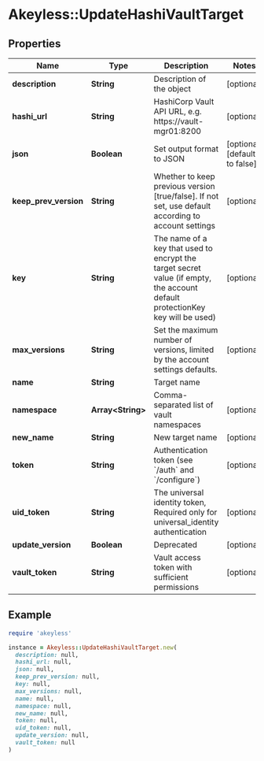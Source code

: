 # Akeyless::UpdateHashiVaultTarget

## Properties

| Name | Type | Description | Notes |
| ---- | ---- | ----------- | ----- |
| **description** | **String** | Description of the object | [optional] |
| **hashi_url** | **String** | HashiCorp Vault API URL, e.g. https://vault-mgr01:8200 | [optional] |
| **json** | **Boolean** | Set output format to JSON | [optional][default to false] |
| **keep_prev_version** | **String** | Whether to keep previous version [true/false]. If not set, use default according to account settings | [optional] |
| **key** | **String** | The name of a key that used to encrypt the target secret value (if empty, the account default protectionKey key will be used) | [optional] |
| **max_versions** | **String** | Set the maximum number of versions, limited by the account settings defaults. | [optional] |
| **name** | **String** | Target name |  |
| **namespace** | **Array&lt;String&gt;** | Comma-separated list of vault namespaces | [optional] |
| **new_name** | **String** | New target name | [optional] |
| **token** | **String** | Authentication token (see &#x60;/auth&#x60; and &#x60;/configure&#x60;) | [optional] |
| **uid_token** | **String** | The universal identity token, Required only for universal_identity authentication | [optional] |
| **update_version** | **Boolean** | Deprecated | [optional] |
| **vault_token** | **String** | Vault access token with sufficient permissions | [optional] |

## Example

```ruby
require 'akeyless'

instance = Akeyless::UpdateHashiVaultTarget.new(
  description: null,
  hashi_url: null,
  json: null,
  keep_prev_version: null,
  key: null,
  max_versions: null,
  name: null,
  namespace: null,
  new_name: null,
  token: null,
  uid_token: null,
  update_version: null,
  vault_token: null
)
```

